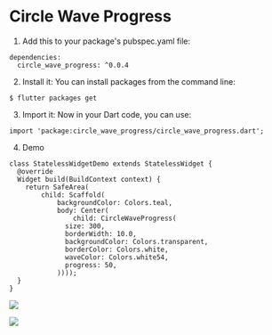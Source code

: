 # Circle Wave Progress

1. Add this to your package's pubspec.yaml file:
```
dependencies:
  circle_wave_progress: ^0.0.4
```

2. Install it: You can install packages from the command line:
```
$ flutter packages get
```

3. Import it: Now in your Dart code, you can use:

```
import 'package:circle_wave_progress/circle_wave_progress.dart';
```

4. Demo

```
class StatelessWidgetDemo extends StatelessWidget {
  @override
  Widget build(BuildContext context) {
    return SafeArea(
        child: Scaffold(
            backgroundColor: Colors.teal,
            body: Center(
                child: CircleWaveProgress(
              size: 300,
              borderWidth: 10.0,
              backgroundColor: Colors.transparent,
              borderColor: Colors.white,
              waveColor: Colors.white54,
              progress: 50,
            ))));
  }
}
```

![](https://github.com/nextfunc/circle_wave_progress/blob/master/screenshot/screenshot.png?raw=true)


![](https://github.com/nextfunc/circle_wave_progress/blob/master/screenshot/circle_wave_progress.gif)
